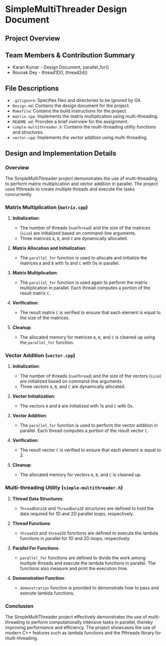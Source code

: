 # SimpleMultiThreader Design Document

## Project Overview

## Team Members & Contribution Summary
- Karan Kumar - Design Document, parallel_for()
- Rounak Dey - thread1D(), thread2d()

## File Descriptions
- `.gitignore`: Specifies files and directories to be ignored by Git.
- `Design.md`: Contains the design document for the project.
- `Makefile`: Contains the build instructions for the project.
- `matrix.cpp`: Implements the matrix multiplication using multi-threading.
- `README.md`: Provides a brief overview for the assignment.
- `simple-multithreader.h`: Contains the multi-threading utility functions and structures.
- `vector.cpp`: Implements the vector addition using multi-threading.

## Design and Implementation Details

### Overview
The SimpleMultiThreader project demonstrates the use of multi-threading to perform matrix multiplication and vector addition in parallel. The project uses Pthreads to create multiple threads and execute the tasks concurrently.

### Matrix Multiplication (`matrix.cpp`)
1. **Initialization**:
   - The number of threads (`numThread`) and the size of the matrices (`size`) are initialized based on command-line arguments.
   - Three matrices `A`, `B`, and `C` are dynamically allocated.

2. **Matrix Allocation and Initialization**:
   - The `parallel_for` function is used to allocate and initialize the matrices `A` and `B` with 1s and `C` with 0s in parallel.

3. **Matrix Multiplication**:
   - The `parallel_for` function is used again to perform the matrix multiplication in parallel. Each thread computes a portion of the result matrix `C`.

4. **Verification**:
   - The result matrix `C` is verified to ensure that each element is equal to the size of the matrices.

5. **Cleanup**:
   - The allocated memory for matrices `A`, `B`, and `C` is cleaned up using the `parallel_for` function.

### Vector Addition (`vector.cpp`)
1. **Initialization**:
   - The number of threads (`numThread`) and the size of the vectors (`size`) are initialized based on command-line arguments.
   - Three vectors `A`, `B`, and `C` are dynamically allocated.

2. **Vector Initialization**:
   - The vectors `A` and `B` are initialized with 1s and `C` with 0s.

3. **Vector Addition**:
   - The `parallel_for` function is used to perform the vector addition in parallel. Each thread computes a portion of the result vector `C`.

4. **Verification**:
   - The result vector `C` is verified to ensure that each element is equal to 2.

5. **Cleanup**:
   - The allocated memory for vectors `A`, `B`, and `C` is cleaned up.

### Multi-threading Utility (`simple-multithreader.h`)
1. **Thread Data Structures**:
   - `ThreadData1D` and `ThreadData2D` structures are defined to hold the data required for 1D and 2D parallel loops, respectively.

2. **Thread Functions**:
   - `thread1D` and `thread2D` functions are defined to execute the lambda functions in parallel for 1D and 2D loops, respectively.

3. **Parallel For Functions**:
   - `parallel_for` functions are defined to divide the work among multiple threads and execute the lambda functions in parallel. The functions also measure and print the execution time.

4. **Demonstration Function**:
   - `demonstration` function is provided to demonstrate how to pass and execute lambda functions.

### Conclusion
The SimpleMultiThreader project effectively demonstrates the use of multi-threading to perform computationally intensive tasks in parallel, thereby improving performance and efficiency. The project showcases the use of modern C++ features such as lambda functions and the Pthreads library for multi-threading.
